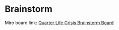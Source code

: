 # Brainstorm

Miro board link: [Quarter Life Crisis Brainstorm Board](https://miro.com/welcomeonboard/RDdMVUtRc2NhbXFVM1lwUjRObHVhell5d1pqdnNlVjRSS3JGWDVVekYvd25xNHUrOHB1UXBkVTZFNmhOaVhESWpXSzFsVUpJRjR5d3FxSmYrcTNQU3JOcklieE15L21WUmRDaVg1OUJ0N0J6bEJJdHBrYVhKVWxIQVZVZzN0c1VBS2NFMDFkcUNFSnM0d3FEN050ekl3PT0hdjE=?share_link_id=630655134428)